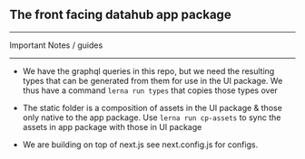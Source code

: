 ## The front facing datahub app package

-------------------------------


Important Notes / guides

-----------------------

-  We have the graphql queries in this repo, but we need the resulting types that can be generated from them for use in the UI package. We thus have a command `` lerna run types `` that copies those types over

-  The static folder is a composition of assets in the UI package & those only native to the app package.
Use `` lerna run cp-assets `` to sync the assets in app package with those in UI package


- We are building on top of next.js see next.config.js for configs.
